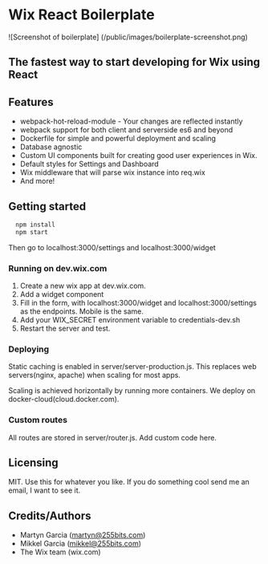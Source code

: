 # Wix React Boilerplate

![Screenshot of boilerplate]
(/public/images/boilerplate-screenshot.png)

## The fastest way to start developing for Wix using React

## Features

* webpack-hot-reload-module - Your changes are reflected instantly
* webpack support for both client and serverside es6 and beyond
* Dockerfile for simple and powerful deployment and scaling
* Database agnostic
* Custom UI components built for creating good user experiences in Wix.
* Default styles for Settings and Dashboard
* Wix middleware that will parse wix instance into req.wix
* And more!


## Getting started

```bash
  npm install
  npm start
```

Then go to localhost:3000/settings and localhost:3000/widget


### Running on dev.wix.com

1. Create a new wix app at dev.wix.com.
2. Add a widget component
3. Fill in the form, with localhost:3000/widget and localhost:3000/settings as the endpoints.  Mobile is the same.
4. Add your WIX_SECRET environment variable to credentials-dev.sh
5. Restart the server and test.


### Deploying

Static caching is enabled in server/server-production.js.  This replaces web servers(nginx, apache) when scaling 
for most apps.

Scaling is achieved horizontally by running more containers.  We deploy on docker-cloud(cloud.docker.com).

### Custom routes

All routes are stored in server/router.js.  Add custom code here.

## Licensing

MIT.  Use this for whatever you like.  If you do something cool send me an email, I want to see it.

## Credits/Authors

* Martyn Garcia (martyn@255bits.com)
* Mikkel Garcia (mikkel@255bits.com)
* The Wix team (wix.com)
